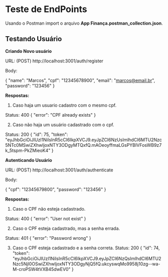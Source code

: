 # **Teste de EndPoints**


Usando o Postman import o arquivo **App Finança.postman_collection.json**.

## **Testando Usuário**

**Criando Novo usuário**

URL: (POST) http://localhost:3001/auth/register

Body: 

{
	"name": "Marcos",
	"cpf": "12345678900",
	"email": "marcos@email.br",
	"password": "123456"
}

**Respostas:**

1. Caso haja um usuario cadastro com o mesmo cpf.

Status: 400
{
  "error": "CPF already exists"
}

2. Caso não haja um usuário cadastrado com o cpf.

Status: 200
{
    "id": 75,
    "token": "eyJhbGciOiJIUzI1NiIsInR5cCI6IkpXVCJ9.eyJpZCI6NzUsImlhdCI6MTU2Nzc5NTc0MSwiZXhwIjoxNTY3ODgyMTQxfQ.mAOeoyffmaLGsPYBIVFosWB9z7k_5tspm-PkZMieoK4"
}

**Autenticando Usuário**

URL: (POST) http://localhost:3001/auth/authenticate

Body: 

{
	"cpf": "12345679800",
	"password": "123456"
}

**Respostas:**

1. Caso o CPF não esteja cadastrado.

Status: 400
{
  "error": "User not exist"
}

2. Caso o CPF esteja cadastrado, mas a senha errada.

Status: 401
{
  "error": "Password wrong"
}

3. Caso o CPF esteja cadastrado e a senha correta.
Status: 200
{
    "id": 74,
    "token": "eyJhbGciOiJIUzI1NiIsInR5cCI6IkpXVCJ9.eyJpZCI6NzQsImlhdCI6MTU2Nzc5NjI0OSwiZXhwIjoxNTY3ODgyNjQ5fQ.ukcyswqMo9958j10zg--wa-M-croPSW4tVXB45dwEV0"
}
